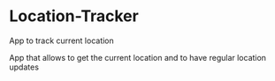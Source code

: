# Location-Tracker
App to track current location

App that allows to get the current location and to have regular location updates
